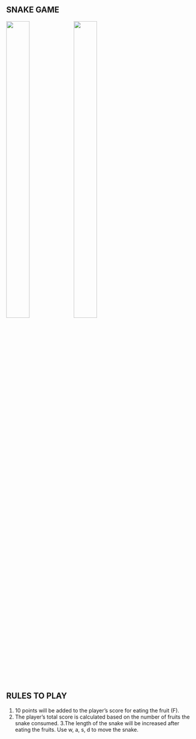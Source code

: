 ## SNAKE GAME
<img src="https://github.com/Priya8333/Snake_game/assets/151007099/ec5f08fc-77c9-44d4-b975-af2a676811be" width="35%" height="45%">
<img src="https://github.com/Priya8333/Snake_game/assets/151007099/606dec07-89b5-4cd5-847b-bc22c4afdc51" width="35%" height="45%">


## RULES TO PLAY
 1. 10 points will be added to the player’s score for eating the fruit (F).
 2. The player’s total score is calculated based on the number of fruits the snake consumed.
 3.The length of the snake will be increased after eating the fruits. Use w, a, s, d to move the snake.
